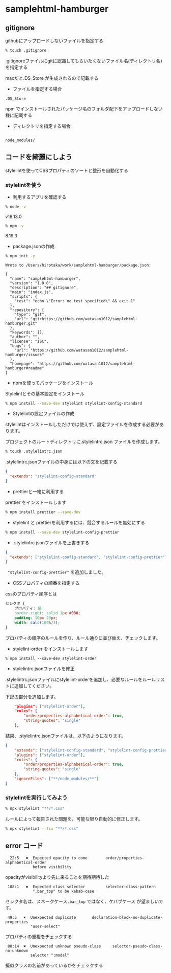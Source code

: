 # samplehtml-hamburger

## gitignore

githubにアップロードしないファイルを指定する

```sh
% touch .gitignore
```

.gitignoreファイルにgitに認識してもらいたくないファイル名(ディレクトリ名)を指定する

macだと.DS_Store が生成されるので記載する

- ファイルを指定する場合

```.gitignore
.DS_Store
```

npm でインストールされたパッケージ名のフォルダ配下をアップロードしない様に記載する

- ディレクトリを指定する場合

```.gitignore

node_modules/
```

## コードを綺麗にしよう

stylelintを使ってCSSプロパティのソートと整形を自動化する

### stylelintを使う

- 利用するアプリを確認する

```sh
% node -v
```

v18.13.0

```sh
% npm -v
```

8.19.3

- package.jsonの作成

```sh
% npm init -y
```

```
Wrote to /Users/hirotaka/work/samplehtml-hamburger/package.json:

{
  "name": "samplehtml-hamburger",
  "version": "1.0.0",
  "description": "## gitignore",
  "main": "index.js",
  "scripts": {
    "test": "echo \"Error: no test specified\" && exit 1"
  },
  "repository": {
    "type": "git",
    "url": "git+https://github.com/watasan1012/samplehtml-hamburger.git"
  },
  "keywords": [],
  "author": "",
  "license": "ISC",
  "bugs": {
    "url": "https://github.com/watasan1012/samplehtml-hamburger/issues"
  },
  "homepage": "https://github.com/watasan1012/samplehtml-hamburger#readme"
}
```

- npmを使ってパッケージをインストール

Stylelintとその基本設定をインストール

```sh
% npm install --save-dev stylelint stylelint-config-standard
```

- Stylelintの設定ファイルの作成

stylelintはインストールしただけでは使えず、設定ファイルを作成する必要があります。

プロジェクトのルートディレクトリに.stylelintrc.json ファイルを作成します。

```sh
% touch .stylelintrc.json
```

.stylelintrc.jsonファイルの中身には以下の文を記載する

```.stylelintrc.json
{
  "extends": "stylelint-config-standard"
}
```

- prettierと一緒に利用する

prettier をインストールします

```sh
% npm install prettier --save-dev
```

- stylelint と prettierを利用するには、競合するルールを無効にする

```sh
% npm install --save-dev stylelint-config-prettier
```

- .stylelintrc.jsonファイルを上書きする

```.stylelintrc.json
{
  "extends": ["stylelint-config-standard", "stylelint-config-prettier"]
}
```

``` "stylelint-config-prettier"``` を追加しました。

- CSSプロパティの順番を指定する

cssのプロパティ順序とは

```css
セレクタ {
    プロパティ: 値
    border-right: solid 1px #000;
    padding: 10px 20px;
    width: calc(100%/3);
}
```

プロパティの順序のルールを作り、ルール通りに並び替え、チェックします。

* stylelint-order をインストールします

```shell
% npm install --save-dev stylelint-order
```
* stylelintrc.jsonファイルを修正

.stylelintrc.jsonファイルにstylelint-orderを追加し、必要なルールをルールリストに追加してください。

下記の部分を追加します。

```json:.stylelintrc.json
    "plugins": ["stylelint-order"],
    "rules": {
        "order/properties-alphabetical-order": true,
        "string-quotes": "single"
    },
```

結果、.stylelintrc.jsonファイルは、以下のようになります。

```json:.stylelintrc.json
{
    "extends": ["stylelint-config-standard", "stylelint-config-prettier"],
    "plugins": ["stylelint-order"],
    "rules": {
        "order/properties-alphabetical-order": true,
        "string-quotes": "single"
    },
    "ignoreFiles": ["**/node_modules/**"]
}
```

### stylelintを実行してみよう

```sh
% npx stylelint "**/*.css"
```

ルールによって報告された問題を、可能な限り自動的に修正します。

```sh
% npx stylelint --fix "**/*.css"
```

## error コード

```
  22:5   ✖  Expected opacity to come        order/properties-alphabetical-order
            before visibility
```

opacityがvisibilityより先に来ることを期待期待した

```
 108:1   ✖  Expected class selector         selector-class-pattern
            ".bar_top" to be kebab-case
```

セレクタ名は、スネークケース`.bar_top` ではなく、ケバブケース が望ましいです。

```
 49:5   ✖  Unexpected duplicate       declaration-block-no-duplicate-properties
           "user-select"
```

プロパティの重複をチェックする

```
 88:14  ✖  Unexpected unknown pseudo-class     selector-pseudo-class-no-unknown
           selector ":modal"
```

擬似クラスの名前があっているかをチェックする